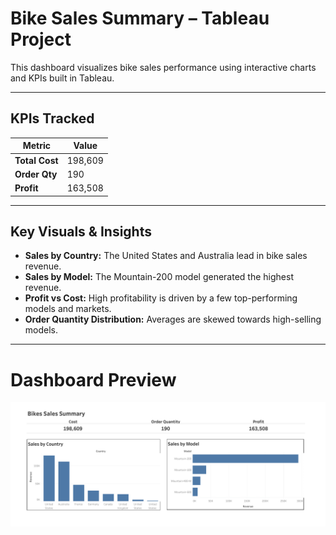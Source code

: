 #  Bike Sales Summary – Tableau Project

This dashboard visualizes bike sales performance using interactive charts and KPIs built in Tableau.

---

##  KPIs Tracked

| Metric         | Value    |
|----------------|----------|
| **Total Cost** | 198,609  |
| **Order Qty**  | 190      |
| **Profit**     | 163,508  |

---

##  Key Visuals & Insights

- **Sales by Country:** The United States and Australia lead in bike sales revenue.
- **Sales by Model:** The Mountain-200 model generated the highest revenue.
- **Profit vs Cost:** High profitability is driven by a few top-performing models and markets.
- **Order Quantity Distribution:** Averages are skewed towards high-selling models.

---

#  Dashboard Preview

![Bike Sales Dashboard](Bikes_Sales_Summary.png)
